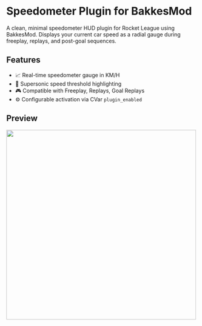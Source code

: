 # Speedometer Plugin for BakkesMod

A clean, minimal speedometer HUD plugin for Rocket League using BakkesMod. Displays your current car speed as a radial gauge during freeplay, replays, and post-goal sequences.

## Features

- 📈 Real-time speedometer gauge in KM/H
- 🎯 Supersonic speed threshold highlighting
- 🎮 Compatible with Freeplay, Replays, Goal Replays
- ⚙️ Configurable activation via CVar `plugin_enabled`

## Preview

<img src="https://github.com/user-attachments/assets/2761e67b-bb4c-457c-a70b-f34a50f3df04" width="500" />



